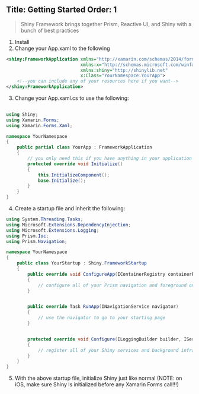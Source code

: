 Title: Getting Started
Order: 1
---

> Shiny Framework brings together Prism, Reactive UI, and Shiny with a bunch of best practices 


1. Install <?# NugetShield "Shiny.Framework" /?> 
2. Change your App.xaml to the following
```xml
<shiny:FrameworkApplication xmlns="http://xamarin.com/schemas/2014/forms"
                            xmlns:x="http://schemas.microsoft.com/winfx/2009/xaml"
                            xmlns:shiny="http://shinylib.net"
                            x:Class="YourNamespace.YourApp">
    <!--you can include any of your resources here if you want-->
</shiny:FrameworkApplication>
```
3. Change your App.xaml.cs to use the following:
```csharp
        
using Shiny;
using Xamarin.Forms;
using Xamarin.Forms.Xaml;

namespace YourNamespace
{
    public partial class YourApp : FrameworkApplication
    {
        // you only need this if you have anything in your application resources
        protected override void Initialize()
        {
            this.InitializeComponent();
            base.Initialize();
        }
    }
}
```
4. Create a startup file and inherit the following:
```csharp
using System.Threading.Tasks;
using Microsoft.Extensions.DependencyInjection;
using Microsoft.Extensions.Logging;
using Prism.Ioc;
using Prism.Navigation;

namespace YourNamespace
{
    public class YourStartup : Shiny.FrameworkStartup
    {
        public override void ConfigureApp(IContainerRegistry containerRegistry)
        {
            // configure all of your Prism navigation and foreground only services here!
        }


        public override Task RunApp(INavigationService navigator)
        {
            // use the navigator to go to your starting page
        }


        protected override void Configure(ILoggingBuilder builder, IServiceCollection services)
        {
            // register all of your Shiny services and background infrastructure here
        }
    }
}
```
5. With the above startup file, initialize Shiny just like normal (NOTE: on iOS, make sure Shiny is initialized before any Xamarin Forms call!!!)